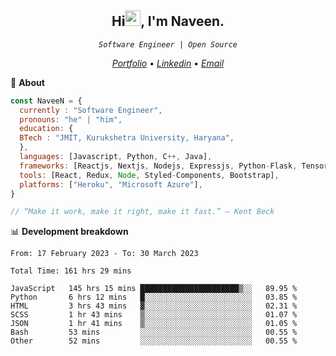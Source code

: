 <h2 align="center">Hi<img src="https://media.giphy.com/media/hvRJCLFzcasrR4ia7z/giphy.gif" width="25px" height="25px">, I'm Naveen.
</h2>


<p align="center"><code><em>Software Engineer | Open Source</em></code></p>


<p align="center">
  <a href="https://naveen8801.github.io/portfolio/"><em>Portfolio</em></a> •
  <a href="https://www.linkedin.com/in/naveen-kumar-6777881ab/"><em>Linkedin</em></a> •
<!--   <a href="https://twitter.com/naveen_8801"><em>Twitter</em></a> • -->
  <a href="mailto:naveensharma10d@gmail.com"><em>Email</em></a>
</p>

👋 **About**

```javascript
const NaveeN = {
  currently : "Software Engineer",
  pronouns: "he" | "him",
  education: {
  BTech : "JMIT, Kurukshetra University, Haryana",
  },
  languages: [Javascript, Python, C++, Java],
  frameworks: [Reactjs, Nextjs, Nodejs, Expressjs, Python-Flask, Tensorflow],
  tools: [React, Redux, Node, Styled-Components, Bootstrap],
  platforms: ["Heroku", "Microsoft Azure"],
}

// “Make it work, make it right, make it fast.” – Kent Beck

```


📊 **Development breakdown**

<!--START_SECTION:stats-->

```text
From: 17 February 2023 - To: 30 March 2023

Total Time: 161 hrs 29 mins

JavaScript   145 hrs 15 mins ██████████████████████▒░░   89.95 %
Python       6 hrs 12 mins   █░░░░░░░░░░░░░░░░░░░░░░░░   03.85 %
HTML         3 hrs 43 mins   ▓░░░░░░░░░░░░░░░░░░░░░░░░   02.31 %
SCSS         1 hr 43 mins    ▒░░░░░░░░░░░░░░░░░░░░░░░░   01.07 %
JSON         1 hr 41 mins    ▒░░░░░░░░░░░░░░░░░░░░░░░░   01.05 %
Bash         53 mins         ░░░░░░░░░░░░░░░░░░░░░░░░░   00.55 %
Other        52 mins         ░░░░░░░░░░░░░░░░░░░░░░░░░   00.55 %
```

<!--END_SECTION:stats-->


